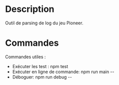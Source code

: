 # Description

Outil de parsing de log du jeu Pioneer.

# Commandes

Commandes utiles :

  * Exécuter les test : npm test
  * Exécuter en ligne de commande: npm run main -- <args>
  * Déboguer: npm run debug -- <args>
